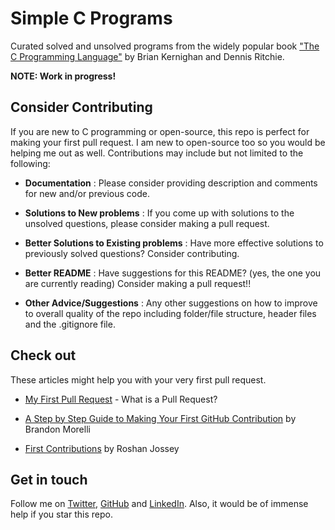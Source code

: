 # Simple C Programs 

Curated solved and unsolved programs from the widely popular book ["The C Programming Language"](https://www.google.com/search?q=the+c+programming+language) by Brian Kernighan and Dennis Ritchie.

**NOTE: Work in progress!**

## Consider Contributing
If you are new to C programming or open-source, this repo is perfect for making your first pull request. I am new to open-source too so you would be helping me out as well. Contributions may include but not limited to the following:

- **Documentation** : Please consider providing description and comments for new and/or previous code. 

- **Solutions to New problems** : If you come up with solutions to the unsolved questions, please consider making a pull request.

- **Better Solutions to Existing problems** : Have more effective solutions to previously solved questions? Consider contributing.

- **Better README** : Have suggestions for this README? (yes, the one you are currently reading) Consider making a pull request!!

- **Other Advice/Suggestions** :  Any other suggestions on how to improve to overall quality of the repo including folder/file structure, header files and the .gitignore file.

## Check out
These articles might help you with your very first pull request.

- [My First Pull Request](https://github.com/CPAN-PRC/resources/wiki/My-first-Pull-Request) - What is a Pull Request?

- [A Step by Step Guide to Making Your First GitHub Contribution](https://codeburst.io/a-step-by-step-guide-to-making-your-first-github-contribution-5302260a2940) by Brandon Morelli

- [First Contributions](https://github.com/firstcontributions/first-contributions) by Roshan Jossey

## Get in touch
Follow me on [Twitter](https://twitter.com/SinjoySaha), [GitHub](https://github.com/sinjoysaha) and [LinkedIn](https://www.linkedin.com/in/sinjoysaha/).
Also, it would be of immense help if you star this repo.
